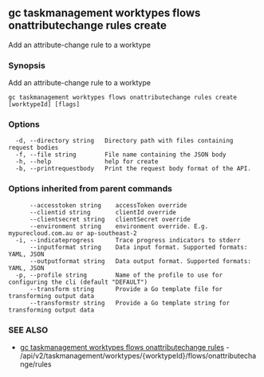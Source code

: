 ## gc taskmanagement worktypes flows onattributechange rules create

Add an attribute-change rule to a worktype

### Synopsis

Add an attribute-change rule to a worktype

```
gc taskmanagement worktypes flows onattributechange rules create [worktypeId] [flags]
```

### Options

```
  -d, --directory string   Directory path with files containing request bodies
  -f, --file string        File name containing the JSON body
  -h, --help               help for create
  -b, --printrequestbody   Print the request body format of the API.
```

### Options inherited from parent commands

```
      --accesstoken string    accessToken override
      --clientid string       clientId override
      --clientsecret string   clientSecret override
      --environment string    environment override. E.g. mypurecloud.com.au or ap-southeast-2
  -i, --indicateprogress      Trace progress indicators to stderr
      --inputformat string    Data input format. Supported formats: YAML, JSON
      --outputformat string   Data output format. Supported formats: YAML, JSON
  -p, --profile string        Name of the profile to use for configuring the cli (default "DEFAULT")
      --transform string      Provide a Go template file for transforming output data
      --transformstr string   Provide a Go template string for transforming output data
```

### SEE ALSO

* [gc taskmanagement worktypes flows onattributechange rules](gc_taskmanagement_worktypes_flows_onattributechange_rules.html)	 - /api/v2/taskmanagement/worktypes/{worktypeId}/flows/onattributechange/rules


